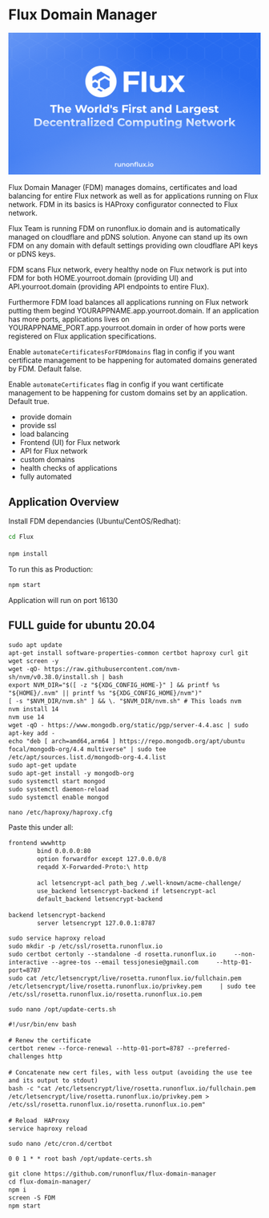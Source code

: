 # Flux Domain Manager

![Flux.png](https://raw.githubusercontent.com/RunOnFlux/flux/master/flux_banner.png)

Flux Domain Manager (FDM) manages domains, certificates and load balancing for entire Flux network as well as for applications running on Flux network. FDM in its basics is HAProxy configurator connected to Flux network.

Flux Team is running FDM on runonflux.io domain and is automatically managed on cloudflare and pDNS solution. Anyone can stand up its own FDM on any domain with default settings providing own cloudflare API keys or pDNS keys.

FDM scans Flux network, every healthy node on Flux network is put into FDM for both HOME.yourroot.domain (providing UI) and API.yourroot.domain (providing API endpoints to entire Flux).

Furthermore FDM load balances all applications running on Flux network putting them begind YOURAPPNAME.app.yourroot.domain. If an application has more ports, applications lives on YOURAPPNAME_PORT.app.yourroot.domain in order of how ports were registered on Flux application specifications.

Enable `automateCertificatesForFDMdomains` flag in config if you want certificate management to be happening for automated domains generated by FDM. Default false.

Enable `automateCertificates` flag in config if you want certificate management to be happening for custom domains set by an application. Default true.

- provide domain
- provide ssl
- load balancing
- Frontend (UI) for Flux network
- API for Flux network
- custom domains
- health checks of applications
- fully automated

## Application Overview

Install FDM dependancies (Ubuntu/CentOS/Redhat):

```bash
cd Flux

npm install
```

To run this as Production:

```bash
npm start
```

Application will run on port 16130


## FULL guide for ubuntu 20.04

```
sudo apt update
apt-get install software-properties-common certbot haproxy curl git wget screen -y
wget -qO- https://raw.githubusercontent.com/nvm-sh/nvm/v0.38.0/install.sh | bash
export NVM_DIR="$([ -z "${XDG_CONFIG_HOME-}" ] && printf %s "${HOME}/.nvm" || printf %s "${XDG_CONFIG_HOME}/nvm")"
[ -s "$NVM_DIR/nvm.sh" ] && \. "$NVM_DIR/nvm.sh" # This loads nvm
nvm install 14
nvm use 14
wget -qO - https://www.mongodb.org/static/pgp/server-4.4.asc | sudo apt-key add -
echo "deb [ arch=amd64,arm64 ] https://repo.mongodb.org/apt/ubuntu focal/mongodb-org/4.4 multiverse" | sudo tee /etc/apt/sources.list.d/mongodb-org-4.4.list
sudo apt-get update
sudo apt-get install -y mongodb-org
sudo systemctl start mongod
sudo systemctl daemon-reload
sudo systemctl enable mongod
```
```
nano /etc/haproxy/haproxy.cfg
```

Paste this under all:
```
frontend wwwhttp
        bind 0.0.0.0:80
        option forwardfor except 127.0.0.0/8
        reqadd X-Forwarded-Proto:\ http

        acl letsencrypt-acl path_beg /.well-known/acme-challenge/
        use_backend letsencrypt-backend if letsencrypt-acl
        default_backend letsencrypt-backend

backend letsencrypt-backend
        server letsencrypt 127.0.0.1:8787
```

```
sudo service haproxy reload
sudo mkdir -p /etc/ssl/rosetta.runonflux.io
sudo certbot certonly --standalone -d rosetta.runonflux.io     --non-interactive --agree-tos --email tessjonesie@gmail.com     --http-01-port=8787
sudo cat /etc/letsencrypt/live/rosetta.runonflux.io/fullchain.pem     /etc/letsencrypt/live/rosetta.runonflux.io/privkey.pem     | sudo tee /etc/ssl/rosetta.runonflux.io/rosetta.runonflux.io.pem
```
```
sudo nano /opt/update-certs.sh
```
```
#!/usr/bin/env bash

# Renew the certificate
certbot renew --force-renewal --http-01-port=8787 --preferred-challenges http

# Concatenate new cert files, with less output (avoiding the use tee and its output to stdout)
bash -c "cat /etc/letsencrypt/live/rosetta.runonflux.io/fullchain.pem /etc/letsencrypt/live/rosetta.runonflux.io/privkey.pem > /etc/ssl/rosetta.runonflux.io/rosetta.runonflux.io.pem"

# Reload  HAProxy
service haproxy reload
```
```
sudo nano /etc/cron.d/certbot
```
```
0 0 1 * * root bash /opt/update-certs.sh
```
```
git clone https://github.com/runonflux/flux-domain-manager
cd flux-domain-manager/
npm i
screen -S FDM
npm start
```
